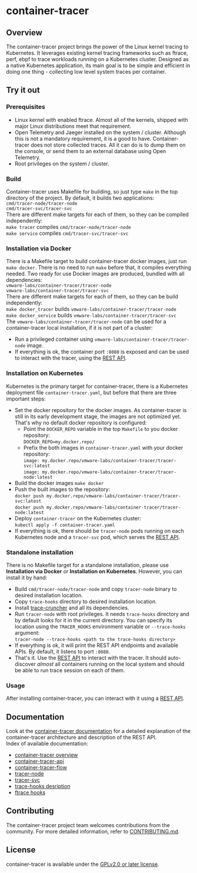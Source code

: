 # container-tracer

## Overview
The container-tracer project brings the power of the Linux kernel tracing to Kubernetes. It leverages
existing kernel tracing frameworks such as ftrace, perf, ebpf to trace workloads running on
a Kubernetes cluster. Designed as a native Kubernetes application, its main goal is to be simple
and efficient in doing one thing - collecting low level system traces per container.

## Try it out

### Prerequisites
- Linux kernel with enabled ftrace. Almost all of the kernels, shipped with major Linux distributions
  meet that requirement.  
- Open Telemetry and Jaeger installed on the system / cluster. Although this is not a mandatory
  requirement, it is a good to have. Container-tracer does not store collected traces. All it can do is to
  dump them on the console, or send them to an external database using Open Telemetry.  
- Root privileges on the system / cluster.

### Build
Container-tracer uses Makefile for building, so just type `make` in the top directory of the project.
By default, it builds two applications:  
`cmd/tracer-node/tracer-node`  
`cmd/tracer-svc/tracer-svc`  
There are different make targets for each of them, so they can be compiled independently:  
`make tracer` compiles `cmd/tracer-node/tracer-node`  
`make service` compiles `cmd/tracer-svc/tracer-svc`  

### Installation via Docker
There is a Makefile target to build container-tracer docker images, just run `make docker`. There is no need
to run `make` before that, it compiles everything needed. Two ready for use Docker images are produced,
bundled with all dependencies:  
`vmware-labs/container-tracer/tracer-node`  
`vmware-labs/container-tracer/tracer-svc`  
There are different make targets for each of them, so they can be build independently:  
`make docker_tracer` builds `vmware-labs/container-tracer/tracer-node`  
`make docker_service` builds `vmware-labs/container-tracer/tracer-svc`  
The `vmware-labs/container-tracer/tracer-node` can be used for a container-tracer local installation, if
it is not part of a cluster:
- Run a privileged container using `vmware-labs/container-tracer/tracer-node` image.  
- If everything is ok, the container port `:8080` is exposed and can be used to interact with the tracer,
  using the [REST API](docs/container-tracer-api.md).

### Installation on Kubernetes
Kubernetes is the primary target for container-tracer, there is a Kubernetes deployment file `container-tracer.yaml`,
but before that there are three important steps:  
- Set the docker repository for the docker images. As container-tracer is still in its early development
  stage, the images are not optimized yet. That's why no default docker repository is configured:  
    -  Point the `DOCKER_REPO` variable in the top `Makefile` to you docker repository:  
       `DOCKER_REPO=my.docker.repo/`  
    - Prefix the both images in `container-tracer.yaml` with your docker repository:  
       `image: my.docker.repo/vmware-labs/container-tracer/tracer-svc:latest`  
       `image: my.docker.repo/vmware-labs/container-tracer/tracer-node:latest`  
- Build the docker images `make docker`  
- Push the built images to the repository:  
  `docker push my.docker.repo/vmware-labs/container-tracer/tracer-svc:latest`  
  `docker push my.docker.repo/vmware-labs/container-tracer/tracer-node:latest`  
- Deploy `container-tracer` on the Kubernetes cluster:  
  `kubectl apply -f container-tracer.yaml`  
- If everything is ok, there should be `tracer-node` pods running on each Kubernetes node and
  a `tracer-svc` pod, which serves the [REST API](docs/container-tracer-api.md).

### Standalone installation
There is no Makefile target for a standalone installation, please use **Installation via Docker**
or **Installation on Kubernetes**. However, you can install it by hand:
- Build `cmd/tracer-node/tracer-node` and copy `tracer-node` binary to desired installation location.  
- Copy `trace-hooks` directory to desired installation location.
- Install [trace-cruncher](https://github.com/vmware/trace-cruncher) and all its dependencies.  
- Run `tracer-node` with root privileges. It needs `trace-hooks` directory and by default looks for it
  in the current directory. You can specify its location using the `TRACER_HOOKS` environment variable or
  `--trace-hooks` argument:  
  `tracer-node --trace-hooks <path to the trace-hooks directory>`  
- If everything is ok, it will print the REST API endpoints and available APIs. By default, it listens
  to port `:8080`.  
- That's it. Use the [REST API](docs/container-tracer-api.md) to interact with the tracer. It should
  auto-discover *almost* all containers running on the local system and should be able to run trace
  session on each of them.

### Usage
After installing container-tracer, you can interact with it using a [REST API](docs/container-tracer-api.md).

## Documentation
Look at the [container-tracer documentation](docs) for a detailed explanation of the container-tracer architecture
and description of the REST API.  
Index of available documentation:
- [container-tracer overview](docs/container-tracer.md)
- [container-tracer-api](docs/container-tracer-api.md)
- [container-tracer-flow](docs/container-tracer-flow.md)
- [tracer-node](docs/tracer-node.md)
- [tracer-svc](docs/tracer-svc.md)
- [trace-hooks desription](docs/trace-hooks.md)
- [ftrace hooks](trace-hooks/ftrace/README.md)

## Contributing
The container-tracer project team welcomes contributions from the community. For more detailed information, refer to [CONTRIBUTING.md](CONTRIBUTING.md).

## License
container-tracer is available under the [GPLv2.0 or later license](LICENSE).
